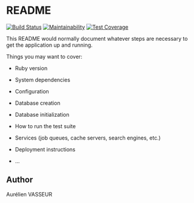 # README

[![Build Status](https://travis-ci.org/AurelienVasseur/Projet-LP4B-backend.svg?branch=master)](https://travis-ci.org/AurelienVasseur/Projet-LP4B-backend)
[![Maintainability](https://api.codeclimate.com/v1/badges/8bae0a5844985f137dc5/maintainability)](https://codeclimate.com/github/AurelienVasseur/Projet-LP4B-backend/maintainability)
[![Test Coverage](https://api.codeclimate.com/v1/badges/8bae0a5844985f137dc5/test_coverage)](https://codeclimate.com/github/AurelienVasseur/Projet-LP4B-backend/test_coverage)

This README would normally document whatever steps are necessary to get the
application up and running.

Things you may want to cover:

* Ruby version

* System dependencies

* Configuration

* Database creation

* Database initialization

* How to run the test suite

* Services (job queues, cache servers, search engines, etc.)

* Deployment instructions

* ...


## Author

Aurélien VASSEUR